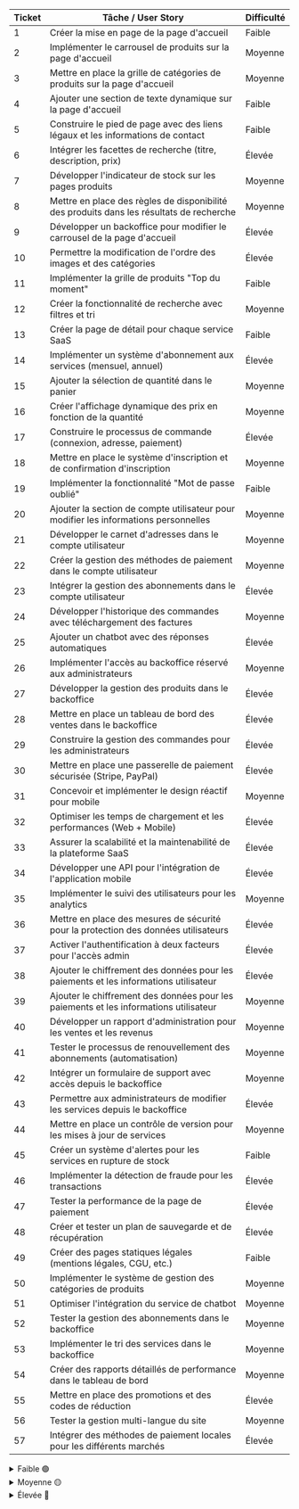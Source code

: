 | Ticket | Tâche / User Story                                                              | Difficulté |
|--------|---------------------------------------------------------------------------------|------------|
| 1      | Créer la mise en page de la page d'accueil                                      | Faible     |
| 2      | Implémenter le carrousel de produits sur la page d'accueil                      | Moyenne    |
| 3      | Mettre en place la grille de catégories de produits sur la page d'accueil       | Moyenne    |
| 4      | Ajouter une section de texte dynamique sur la page d'accueil                    | Faible     |
| 5      | Construire le pied de page avec des liens légaux et les informations de contact | Faible     |
| 6      | Intégrer les facettes de recherche (titre, description, prix)                   | Élevée     |
| 7      | Développer l'indicateur de stock sur les pages produits                         | Moyenne    |
| 8      | Mettre en place des règles de disponibilité des produits dans les résultats de recherche | Moyenne |
| 9      | Développer un backoffice pour modifier le carrousel de la page d'accueil        | Élevée     |
| 10     | Permettre la modification de l'ordre des images et des catégories               | Élevée     |
| 11     | Implémenter la grille de produits "Top du moment"                               | Faible     |
| 12     | Créer la fonctionnalité de recherche avec filtres et tri                        | Moyenne    |
| 13     | Créer la page de détail pour chaque service SaaS                                | Faible     |
| 14     | Implémenter un système d'abonnement aux services (mensuel, annuel)              | Élevée     |
| 15     | Ajouter la sélection de quantité dans le panier                                 | Moyenne    |
| 16     | Créer l'affichage dynamique des prix en fonction de la quantité                 | Moyenne    |
| 17     | Construire le processus de commande (connexion, adresse, paiement)              | Élevée     |
| 18     | Mettre en place le système d'inscription et de confirmation d'inscription       | Moyenne    |
| 19     | Implémenter la fonctionnalité "Mot de passe oublié"                             | Faible     |
| 20     | Ajouter la section de compte utilisateur pour modifier les informations personnelles | Moyenne |
| 21     | Développer le carnet d'adresses dans le compte utilisateur                      | Moyenne    |
| 22     | Créer la gestion des méthodes de paiement dans le compte utilisateur            | Moyenne    |
| 23     | Intégrer la gestion des abonnements dans le compte utilisateur                  | Élevée     |
| 24     | Développer l'historique des commandes avec téléchargement des factures          | Moyenne    |
| 25     | Ajouter un chatbot avec des réponses automatiques                               | Élevée     |
| 26     | Implémenter l'accès au backoffice réservé aux administrateurs                   | Moyenne    |
| 27     | Développer la gestion des produits dans le backoffice                           | Élevée     |
| 28     | Mettre en place un tableau de bord des ventes dans le backoffice                | Élevée     |
| 29     | Construire la gestion des commandes pour les administrateurs                    | Élevée     |
| 30     | Mettre en place une passerelle de paiement sécurisée (Stripe, PayPal)           | Élevée     |
| 31     | Concevoir et implémenter le design réactif pour mobile                          | Moyenne    |
| 32     | Optimiser les temps de chargement et les performances (Web + Mobile)            | Élevée     |
| 33     | Assurer la scalabilité et la maintenabilité de la plateforme SaaS               | Élevée     |
| 34     | Développer une API pour l'intégration de l'application mobile                   | Élevée     |
| 35     | Implémenter le suivi des utilisateurs pour les analytics                        | Moyenne    |
| 36     | Mettre en place des mesures de sécurité pour la protection des données utilisateurs | Élevée  |
| 37     | Activer l'authentification à deux facteurs pour l'accès admin                   | Élevée     |
| 38     | Ajouter le chiffrement des données pour les paiements et les informations utilisateur | Élevée |
| 39     | Ajouter le chiffrement des données pour les paiements et les informations utilisateur | Moyenne |
| 40     | Développer un rapport d'administration pour les ventes et les revenus           | Moyenne    |
| 41     | Tester le processus de renouvellement des abonnements (automatisation)          | Moyenne    |
| 42     | Intégrer un formulaire de support avec accès depuis le backoffice               | Moyenne    |
| 43     | Permettre aux administrateurs de modifier les services depuis le backoffice     | Élevée     |
| 44     | Mettre en place un contrôle de version pour les mises à jour de services        | Moyenne    |
| 45     | Créer un système d'alertes pour les services en rupture de stock                | Faible     |
| 46     | Implémenter la détection de fraude pour les transactions                        | Élevée     |
| 47     | Tester la performance de la page de paiement                                    | Élevée     |
| 48     | Créer et tester un plan de sauvegarde et de récupération                        | Élevée     |
| 49     | Créer des pages statiques légales (mentions légales, CGU, etc.)                 | Faible     |
| 50     | Implémenter le système de gestion des catégories de produits                    | Moyenne    |
| 51     | Optimiser l'intégration du service de chatbot                                   | Moyenne    |
| 52     | Tester la gestion des abonnements dans le backoffice                            | Moyenne    |
| 53     | Implémenter le tri des services dans le backoffice                              | Moyenne    |
| 54     | Créer des rapports détaillés de performance dans le tableau de bord             | Moyenne    |
| 55     | Mettre en place des promotions et des codes de réduction                        | Élevée     |
| 56     | Tester la gestion multi-langue du site                                          | Moyenne    |
| 57     | Intégrer des méthodes de paiement locales pour les différents marchés           | Élevée     |


<details>
  <summary>Faible 🟢</summary>

| Ticket | Tâche / User Story                                                              |
|--------|---------------------------------------------------------------------------------|
| 1      | Créer la mise en page de la page d'accueil                                      |
| 4      | Ajouter une section de texte dynamique sur la page d'accueil                    |
| 5      | Construire le pied de page avec des liens légaux et les informations de contact |
| 11     | Implémenter la grille de produits "Top du moment"                               |
| 13     | Créer la page de détail pour chaque service SaaS                                |
| 19     | Implémenter la fonctionnalité "Mot de passe oublié"                             |
| 45     | Créer un système d'alertes pour les services en rupture de stock                |
| 49     | Créer des pages statiques légales (mentions légales, CGU, etc.)                 |

</details>

<details>
  <summary>Moyenne 🟡</summary>

| Ticket | Tâche / User Story                                                              |
|--------|---------------------------------------------------------------------------------|
| 2      | Implémenter le carrousel de produits sur la page d'accueil                      |
| 3      | Mettre en place la grille de catégories de produits sur la page d'accueil        |
| 7      | Permettre la modification de l'ordre des images et des catégories               |
| 8      | Implémenter la grille de produits "Top du moment"                               |
| 10     | Concevoir et implémenter le design réactif pour mobile                          |
| 12     | Créer la fonctionnalité de recherche avec filtres et tri                        |
| 15     | Ajouter la sélection de quantité dans le panier                                 |
| 16     | Créer l'affichage dynamique des prix en fonction de la quantité                 |
| 18     | Mettre en place le système d'inscription et de confirmation d'inscription       |
| 20     | Ajouter la section de compte utilisateur pour modifier les informations personnelles |
| 21     | Développer le carnet d'adresses dans le compte utilisateur                      |
| 22     | Créer la gestion des méthodes de paiement dans le compte utilisateur            |
| 24     | Développer l'historique des commandes avec téléchargement des factures          |
| 26     | Implémenter l'accès au backoffice réservé aux administrateurs                   |
| 31     | Concevoir et implémenter le design réactif pour mobile                          |
| 35     | Implémenter le suivi des utilisateurs pour les analytics                        |
| 39     | Ajouter le chiffrement des données pour les paiements et les informations utilisateur |
| 40     | Développer un rapport d'administration pour les ventes et les revenus           |
| 41     | Tester le processus de renouvellement des abonnements (automatisation)          |
| 42     | Intégrer un formulaire de support avec accès depuis le backoffice               |
| 44     | Mettre en place un contrôle de version pour les mises à jour de services        |
| 50     | Implémenter le système de gestion des catégories de produits                    |
| 51     | Optimiser l'intégration du service de chatbot                                   |
| 52     | Tester la gestion des abonnements dans le backoffice                            |
| 53     | Implémenter le tri des services dans le backoffice                              |
| 54     | Créer des rapports détaillés de performance dans le tableau de bord             |
| 56     | Tester la gestion multi-langue du site                                          |

</details>

<details>
  <summary>Élevée 🔴</summary>

| Ticket | Tâche / User Story                                                              |
|--------|---------------------------------------------------------------------------------|
| 6      | Développer un backoffice pour modifier le carrousel de la page d'accueil         |
| 9      | Créer la fonctionnalité de recherche avec filtres et tri                        |
| 14     | Implémenter un système d'abonnement aux services (mensuel, annuel)              |
| 17     | Construire le processus de commande (connexion, adresse, paiement)              |
| 23     | Intégrer la gestion des abonnements dans le compte utilisateur                  |
| 25     | Ajouter un chatbot avec des réponses automatiques                               |
| 27     | Développer la gestion des produits dans le backoffice                           |
| 28     | Mettre en place un tableau de bord des ventes dans le backoffice                |
| 29     | Construire la gestion des commandes pour les administrateurs                    |
| 30     | Mettre en place une passerelle de paiement sécurisée (Stripe, PayPal)           |
| 32     | Optimiser les temps de chargement et les performances (Web + Mobile)            |
| 33     | Assurer la scalabilité et la maintenabilité de la plateforme SaaS               |
| 34     | Développer une API pour l'intégration de l'application mobile                   |
| 36     | Mettre en place des mesures de sécurité pour la protection des données utilisateurs |
| 37     | Activer l'authentification à deux facteurs pour l'accès admin                   |
| 38     | Ajouter le chiffrement des données pour les paiements et les informations utilisateur |
| 43     | Permettre aux administrateurs de modifier les services depuis le backoffice     |
| 46     | Implémenter la détection de fraude pour les transactions                        |
| 47     | Tester la performance de la page de paiement                                    |
| 48     | Créer et tester un plan de sauvegarde et de récupération                        |
| 55     | Mettre en place des promotions et des codes de réduction                        |
| 57     | Intégrer des méthodes de paiement locales pour les différents marchés           |

</details>


